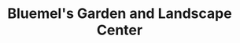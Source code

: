 ---
title: "Bluemel's Garden and Landscape Center"
url: /greenfield/bluemels-garden-and-landscape-center/
shop: garden centre
---